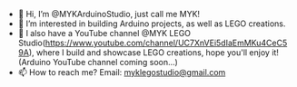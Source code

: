 - 👋 Hi, I’m @MYKArduinoStudio, just call me MYK!
- 👀 I’m interested in building Arduino projects, as well as LEGO creations.
- 🤩 I also have a YouTube channel @MYK LEGO Studio(https://www.youtube.com/channel/UC7XnVEi5dIaEmMKu4CeC59A), where I build and showcase LEGO creations, hope you'll enjoy it! (Arduino YouTube channel coming soon...)
- 📫 How to reach me? Email: myklegostudio@gmail.com

<!---
MYKArduinoStudio/MYKArduinoStudio is a ✨ special ✨ repository because its `README.md` (this file) appears on your GitHub profile.
You can click the Preview link to take a look at your changes.
--->
